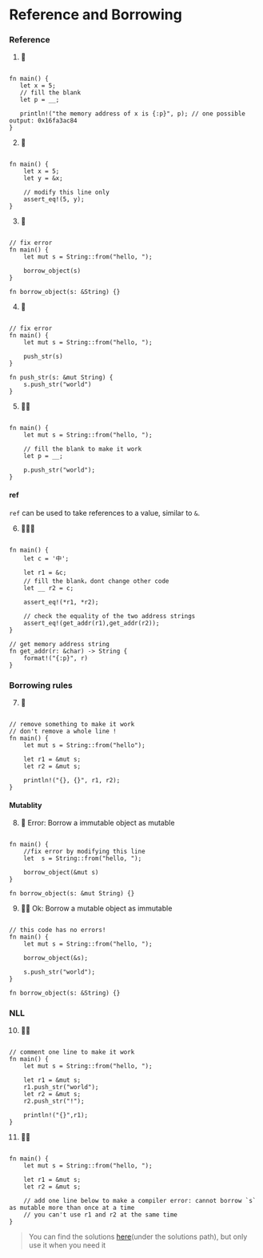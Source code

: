 # Reference and Borrowing

### Reference
1. 🌟
```rust,editable

fn main() {
   let x = 5;
   // fill the blank
   let p = __;

   println!("the memory address of x is {:p}", p); // one possible output: 0x16fa3ac84
}
```

2. 🌟
```rust,editable

fn main() {
    let x = 5;
    let y = &x;

    // modify this line only
    assert_eq!(5, y);
}
```

3. 🌟
```rust,editable

// fix error
fn main() {
    let mut s = String::from("hello, ");

    borrow_object(s)
}

fn borrow_object(s: &String) {}
```

4. 🌟
```rust,editable

// fix error
fn main() {
    let mut s = String::from("hello, ");

    push_str(s)
}

fn push_str(s: &mut String) {
    s.push_str("world")
}
```

5. 🌟🌟
```rust,editable

fn main() {
    let mut s = String::from("hello, ");

    // fill the blank to make it work
    let p = __;
    
    p.push_str("world");
}
```

#### ref
`ref` can be used to take references to a value, similar to `&`.

6. 🌟🌟🌟
```rust,editable

fn main() {
    let c = '中';

    let r1 = &c;
    // fill the blank，dont change other code
    let __ r2 = c;

    assert_eq!(*r1, *r2);
    
    // check the equality of the two address strings
    assert_eq!(get_addr(r1),get_addr(r2));
}

// get memory address string
fn get_addr(r: &char) -> String {
    format!("{:p}", r)
}
```

### Borrowing rules
7. 🌟
```rust,editable

// remove something to make it work
// don't remove a whole line !
fn main() {
    let mut s = String::from("hello");

    let r1 = &mut s;
    let r2 = &mut s;

    println!("{}, {}", r1, r2);
}
```

#### Mutablity
8. 🌟 Error: Borrow a immutable object as mutable
```rust,editable

fn main() {
    //fix error by modifying this line
    let  s = String::from("hello, ");

    borrow_object(&mut s)
}

fn borrow_object(s: &mut String) {}
```

9. 🌟🌟 Ok: Borrow a mutable object as immutable
```rust,editable

// this code has no errors!
fn main() {
    let mut s = String::from("hello, ");

    borrow_object(&s);
    
    s.push_str("world");
}

fn borrow_object(s: &String) {}
```

### NLL
10. 🌟🌟
```rust,editable

// comment one line to make it work
fn main() {
    let mut s = String::from("hello, ");

    let r1 = &mut s;
    r1.push_str("world");
    let r2 = &mut s;
    r2.push_str("!");
    
    println!("{}",r1);
}
```

11. 🌟🌟
```rust,editable

fn main() {
    let mut s = String::from("hello, ");

    let r1 = &mut s;
    let r2 = &mut s;

    // add one line below to make a compiler error: cannot borrow `s` as mutable more than once at a time
    // you can't use r1 and r2 at the same time
}
```

> You can find the solutions [here](https://github.com/sunface/rust-by-practice)(under the solutions path), but only use it when you need it